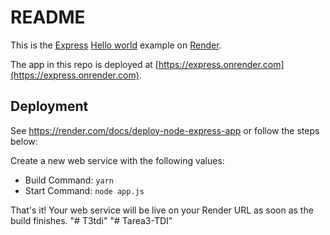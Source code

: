 # README

This is the [Express](https://expressjs.com) [Hello world](https://expressjs.com/en/starter/hello-world.html) example on [Render](https://render.com).

The app in this repo is deployed at [https://express.onrender.com](https://express.onrender.com).

## Deployment

See https://render.com/docs/deploy-node-express-app or follow the steps below:

Create a new web service with the following values:
  * Build Command: `yarn`
  * Start Command: `node app.js`

That's it! Your web service will be live on your Render URL as soon as the build finishes.
"# T3tdi" 
"# Tarea3-TDI" 
